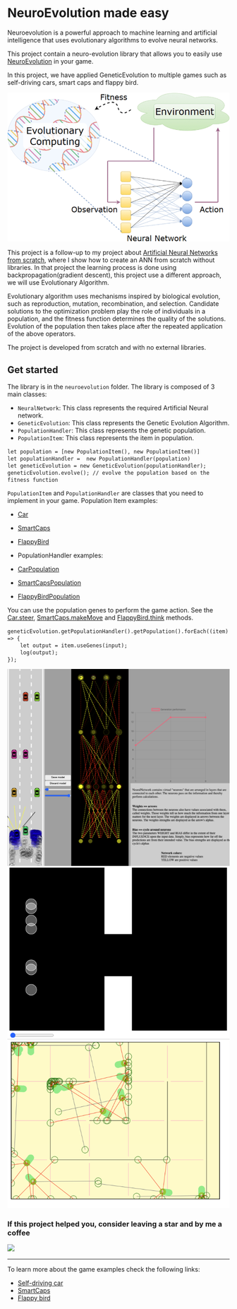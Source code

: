 # NeuroEvolution made easy
Neuroevolution is a powerful approach to machine learning and artificial intelligence that uses evolutionary algorithms to evolve neural networks.

This project contain a neuro-evolution library that allows you to easily use [NeuroEvolution](https://en.wikipedia.org/wiki/Neuroevolution) in your game.

In this project, we have applied GeneticEvolution to multiple games such as self-driving cars, smart caps and flappy bird.

![Alt text](neuroevolution.png?raw=true "Neuro-evolution")

This project is a follow-up to my project about [Artificial Neural Networks from scratch](https://github.com/apssouza22/neuralnet-browser), where I show how to create an ANN
from scratch without libraries. In that project the learning process is done using backpropagation(gradient descent), this project 
use a different approach, we will use Evolutionary Algorithm.

Evolutionary algorithm uses mechanisms inspired by biological evolution, such as reproduction, mutation, recombination, and selection. 
Candidate solutions to the optimization problem play the role of individuals in a population, and the fitness function determines the quality of the solutions. 
Evolution of the population then takes place after the repeated application of the above operators.

The project is developed from scratch and with no external libraries.

## Get started
The library is in the `neuroevolution` folder. The library is composed of 3 main classes:
- `NeuralNetwork`: This class represents the required Artificial Neural network.
- `GeneticEvolution`: This class represents the Genetic Evolution Algorithm.
- `PopulationHandler`: This class represents the genetic population.
- `PopulationItem`: This class represents the item in population.

```
let population = [new PopulationItem(), new PopulationItem()]
let populationHandler =  new PopulationHandler(population)
let geneticEvolution = new GeneticEvolution(populationHandler);
geneticEvolution.evolve(); // evolve the population based on the fitness function
```

`PopulationItem` and `PopulationHandler` are classes that you need to implement in your game.
Population Item examples:
- [Car](https://github.com/apssouza22/neuroevolution/blob/master/smartcaps/car.js#L1)
- [SmartCaps](https://github.com/apssouza22/neuroevolution/blob/master/smartcaps/SmartCaps.js#L1)
- [FlappyBird](https://github.com/apssouza22/neuroevolution/blob/master/flappybird/bird.js#L6)

- PopulationHandler examples:
- [CarPopulation](https://github.com/apssouza22/neuroevolution/blob/master/smartcaps/car.js#L176)
- [SmartCapsPopulation](https://github.com/apssouza22/neuroevolution/blob/master/smartcaps/SmartCapsPop.js#L1)
- [FlappyBirdPopulation](https://github.com/apssouza22/neuroevolution/blob/master/flappybird/ga.js#L11)


You can use the population genes to perform the game action. 
See the [Car.steer](https://github.com/apssouza22/neuroevolution/blob/master/smartcaps/car.js#L71), [SmartCaps.makeMove](https://github.com/apssouza22/neuroevolution/blob/master/smartcaps/SmartCaps.js#L128) and [FlappyBird.think](https://github.com/apssouza22/neuroevolution/blob/master/flappybird/bird.js#L31) methods.
```
geneticEvolution.getPopulationHandler().getPopulation().forEach((item) => {
    let output = item.useGenes(input);
    log(output);
});
```

![Alt text](self-driving.png?raw=true "Self driving car")
![Alt text](flappy.png?raw=true "Flappy bird")
![Alt text](smartcaps.png?raw=true "SmartCaps")

### If this project helped you, consider leaving a star  and by me a coffee
<a href="https://www.buymeacoffee.com/apssouza"><img src="https://miro.medium.com/max/654/1*rQv8JgstmK0juxP-Kb4IGg.jpeg"></a>

---
To learn more about the game examples check the following links:
- [Self-driving car](https://github.com/gniziemazity/Self-driving-car)
- [SmartCaps](https://github.com/danielszabo88/smartCaps)
- [Flappy bird](https://github.com/CodingTrain/website-archive/tree/main/Courses/natureofcode/11.3_neuroevolution_tfjs.js)

